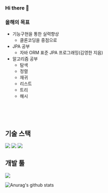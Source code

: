 ### Hi there 👋

<!--
spring boot
#6DB33F
mysql
#4479A1
Intellij IDEA
#000000
-->
  ### 올해의 목표
  - 기능구현을 통한 실력향상
    - 클론코딩을 중점으로
  - JPA 공부
    - 자바 ORM 표준 JPA 프로그래밍(김영한 지음)
  - 알고리즘 공부
    - 탐색
    - 정렬
    - 재귀
    - 리스트
    - 트리
    - 해시
  

  <br><br><br>
  
 
<h2>기술 스택</h2>


  
<img src="https://img.shields.io/badge/JAVA-orange?style=for-the-badge"> <img src="https://img.shields.io/badge/Sping Boot-6DB33F?style=for-the-badge&logo=Spring Boot&logoColor=white">
<img src="https://img.shields.io/badge/MySQL-4479A1?style=for-the-badge&logo=MySQL&logoColor=white">
<h2>개발 툴</h2>
  <img src="https://img.shields.io/badge/Intellij IDEA-4479A1?style=for-the-badge&logo=Intellij IDEA&logoColor=white">
<br>

![Anurag's github stats](https://github-readme-stats.vercel.app/api?username=codegyeon&show_icons=true&theme=tokyonight)


